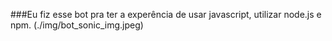 ###Eu fiz esse bot pra ter a experência de usar javascript, utilizar node.js e npm.
(./img/bot_sonic_img.jpeg)